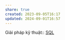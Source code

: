 ```yaml
---
share: true
created: 2023-09-05T16:17
updated: 2024-09-01T16:57
---
```

Giải pháp kỹ thuật:: [SQL](SQL.md)